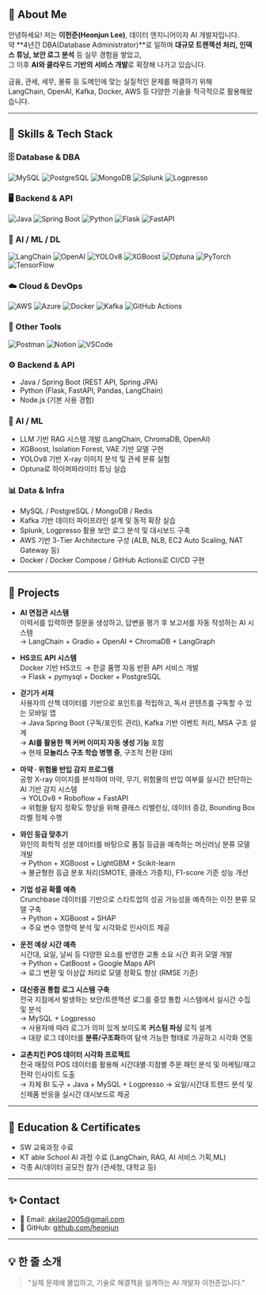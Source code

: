 ## 👋 About Me

안녕하세요! 저는 **이헌준(Heonjun Lee)**, 데이터 엔지니어이자 AI 개발자입니다.  
약 **4년간 DBA(Database Administrator)**로 일하며 **대규모 트랜잭션 처리, 인덱스 튜닝, 보안 로그 분석** 등 실무 경험을 쌓았고,  
그 이후 **AI와 클라우드 기반의 서비스 개발**로 확장해 나가고 있습니다.

금융, 관세, 세무, 물류 등 도메인에 맞는 실질적인 문제를 해결하기 위해  
LangChain, OpenAI, Kafka, Docker, AWS 등 다양한 기술을 적극적으로 활용해왔습니다.

---

## 🧠 Skills & Tech Stack

### 🗄️ Database & DBA
![MySQL](https://img.shields.io/badge/MySQL-005C84?style=flat&logo=mysql&logoColor=white)
![PostgreSQL](https://img.shields.io/badge/PostgreSQL-316192?style=flat&logo=postgresql&logoColor=white)
![MongoDB](https://img.shields.io/badge/MongoDB-47A248?style=flat&logo=mongodb&logoColor=white)
![Splunk](https://img.shields.io/badge/Splunk-000000?style=flat&logo=splunk&logoColor=white)
![Logpresso](https://img.shields.io/badge/Logpresso-007ACC?style=flat&logo=data&logoColor=white)

### 🖥️ Backend & API
![Java](https://img.shields.io/badge/Java-007396?style=flat&logo=java&logoColor=white)
![Spring Boot](https://img.shields.io/badge/Spring%20Boot-6DB33F?style=flat&logo=spring-boot&logoColor=white)
![Python](https://img.shields.io/badge/Python-3776AB?style=flat&logo=python&logoColor=white)
![Flask](https://img.shields.io/badge/Flask-000000?style=flat&logo=flask&logoColor=white)
![FastAPI](https://img.shields.io/badge/FastAPI-009688?style=flat&logo=fastapi&logoColor=white)

### 🤖 AI / ML / DL
![LangChain](https://img.shields.io/badge/LangChain-000000?style=flat&logo=langchain&logoColor=white)
![OpenAI](https://img.shields.io/badge/OpenAI-412991?style=flat&logo=openai&logoColor=white)
![YOLOv8](https://img.shields.io/badge/YOLOv8-FF1493?style=flat&logo=yolo&logoColor=white)
![XGBoost](https://img.shields.io/badge/XGBoost-008000?style=flat&logo=python&logoColor=white)
![Optuna](https://img.shields.io/badge/Optuna-4B8BBE?style=flat&logo=python&logoColor=white)
![PyTorch](https://img.shields.io/badge/PyTorch-EE4C2C?style=flat&logo=pytorch&logoColor=white)
![TensorFlow](https://img.shields.io/badge/TensorFlow-FF6F00?style=flat&logo=tensorflow&logoColor=white)

### ☁️ Cloud & DevOps
![AWS](https://img.shields.io/badge/AWS-FF9900?style=flat&logo=amazon-aws&logoColor=white)
![Azure](https://img.shields.io/badge/Azure-0078D4?style=flat&logo=microsoft-azure&logoColor=white)
![Docker](https://img.shields.io/badge/Docker-2496ED?style=flat&logo=docker&logoColor=white)
![Kafka](https://img.shields.io/badge/Kafka-231F20?style=flat&logo=apache-kafka&logoColor=white)
![GitHub Actions](https://img.shields.io/badge/GitHub%20Actions-2088FF?style=flat&logo=github-actions&logoColor=white)

### 🧰 Other Tools
![Postman](https://img.shields.io/badge/Postman-FF6C37?style=flat&logo=postman&logoColor=white)
![Notion](https://img.shields.io/badge/Notion-000000?style=flat&logo=notion&logoColor=white)
![VSCode](https://img.shields.io/badge/VSCode-007ACC?style=flat&logo=visual-studio-code&logoColor=white)

### ⚙️ Backend & API
- Java / Spring Boot (REST API, Spring JPA)
- Python (Flask, FastAPI, Pandas, LangChain)
- Node.js (기본 사용 경험)

### 🤖 AI / ML
- LLM 기반 RAG 시스템 개발 (LangChain, ChromaDB, OpenAI)
- XGBoost, Isolation Forest, VAE 기반 모델 구현
- YOLOv8 기반 X-ray 이미지 분석 및 관세 분류 실험
- Optuna로 하이퍼파라미터 튜닝 실습

### 📊 Data & Infra
- MySQL / PostgreSQL / MongoDB / Redis
- Kafka 기반 데이터 파이프라인 설계 및 동적 확장 실습
- Splunk, Logpresso 활용 보안 로그 분석 및 대시보드 구축
- AWS 기반 3-Tier Architecture 구성 (ALB, NLB, EC2 Auto Scaling, NAT Gateway 등)
- Docker / Docker Compose / GitHub Actions로 CI/CD 구현

---

## 🔧 Projects

- **AI 면접관 시스템**  
  이력서를 입력하면 질문을 생성하고, 답변을 평가 후 보고서를 자동 작성하는 AI 시스템  
  → LangChain + Gradio + OpenAI + ChromaDB + LangGraph

- **HS코드 API 시스템**  
  Docker 기반 HS코드 → 한글 품명 자동 반환 API 서비스 개발  
  → Flask + pymysql + Docker + PostgreSQL

- **걷기가 서재**  
  사용자의 산책 데이터를 기반으로 포인트를 적립하고, 독서 콘텐츠를 구독할 수 있는 모바일 앱  
  → Java Spring Boot (구독/포인트 관리), Kafka 기반 이벤트 처리, MSA 구조 설계  
  → **AI를 활용한 책 커버 이미지 자동 생성 기능** 포함  
  → 현재 **모놀리스 구조 학습 병행 중**, 구조적 전환 대비

- **마약 · 위험물 반입 감지 프로그램**  
  공항 X-ray 이미지를 분석하여 마약, 무기, 위험물의 반입 여부를 실시간 판단하는 AI 기반 감지 시스템  
  → YOLOv8 + Roboflow + FastAPI  
  → 위험물 탐지 정확도 향상을 위해 클래스 리밸런싱, 데이터 증강, Bounding Box 라벨 정제 수행

- **와인 등급 맞추기**  
  와인의 화학적 성분 데이터를 바탕으로 품질 등급을 예측하는 머신러닝 분류 모델 개발  
  → Python + XGBoost + LightGBM + Scikit-learn  
  → 불균형한 등급 분포 처리(SMOTE, 클래스 가중치), F1-score 기준 성능 개선

- **기업 성공 확률 예측**  
  Crunchbase 데이터를 기반으로 스타트업의 성공 가능성을 예측하는 이진 분류 모델 구축  
  → Python + XGBoost + SHAP  
  → 주요 변수 영향력 분석 및 시각화로 인사이트 제공

- **운전 예상 시간 예측**  
  시간대, 요일, 날씨 등 다양한 요소를 반영한 교통 소요 시간 회귀 모델 개발  
  → Python + CatBoost + Google Maps API  
  → 로그 변환 및 이상값 처리로 모델 정확도 향상 (RMSE 기준)

- **대신증권 통합 로그 시스템 구축**  
  전국 지점에서 발생하는 보안/트랜잭션 로그를 중앙 통합 시스템에서 실시간 수집 및 분석  
  → MySQL + Logpresso  
  → 사용자에 따라 로그가 의미 있게 보이도록 **커스텀 파싱** 로직 설계  
  → 대량 로그 데이터를 **분류/구조화**하여 탐색 가능한 형태로 가공하고 시각화 연동

- **교촌치킨 POS 데이터 시각화 프로젝트**  
  전국 매장의 POS 데이터를 활용해 시간대별·지점별 주문 패턴 분석 및 마케팅/재고 전략 인사이트 도출  
  → 자체 BI 도구 + Java + MySQL + Logpresso
  → 요일/시간대 트렌드 분석 및 신제품 반응을 실시간 대시보드로 제공
---

## 🌱 Education & Certificates

- SW 교육과정 수료
- KT able School AI 과정 수료 (LangChain, RAG, AI 서비스 기획,ML)
- 각종 AI/데이터 공모전 참가 (관세청, 대학교 등)

---

## ✨ Contact

- 📧 Email: akilae2005@gmail.com  
- 🐙 GitHub: [github.com/heonjun](https://github.com/heonjun)

---

## 💡 한 줄 소개

> "실제 문제에 몰입하고, 기술로 해결책을 설계하는 AI 개발자 이헌준입니다."
